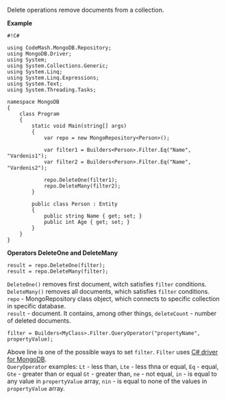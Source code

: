 Delete operations remove documents from a collection. 

**Example**
```
#!C#

using CodeMash.MongoDB.Repository;
using MongoDB.Driver;
using System;
using System.Collections.Generic;
using System.Linq;
using System.Linq.Expressions;
using System.Text;
using System.Threading.Tasks;

namespace MongoDB
{
    class Program
    {
        static void Main(string[] args)
        {
            var repo = new MongoRepository<Person>();

            var filter1 = Builders<Person>.Filter.Eq("Name", "Vardenis1");
            var filter2 = Builders<Person>.Filter.Eq("Name", "Vardenis2");

            repo.DeleteOne(filter1);
            repo.DeleteMany(filter2);
        }

        public class Person : Entity
        {
            public string Name { get; set; }
            public int Age { get; set; }
        }
    }
}
```

**Operators DeleteOne and DeleteMany**
```
result = repo.DeleteOne(filter);
result = repo.DeleteMany(filter);
```
`DeleteOne()` removes first document, witch satisfies `filter` conditions.  
`DeleteMany()` removes all documents, which satisfies `filter` conditions.  
`repo` - MongoRepository class object, which connects to specific collection in specific database.  
`result` - document. It contains, among other things, `deleteCount` - number of deleted documents.  
```
filter = Builders<MyClass>.Filter.QueryOperator("propertyName", propertyValue);
```
Above line is one of the possible ways to set `filter`. `Filter` uses [C# driver for MongoDB](https://docs.mongodb.com/getting-started/csharp/).  
`QueryOperator` examples: `Lt` - less than, `Lte` - less thna or equal, `Eq` - equal, `Gte` - greater than or equal `Gt` - greater than, `ne` - not equal, `in` - is equal to any value in `propertyValue` array, `nin` - is equal to none of the values in `propertyValue` array.
